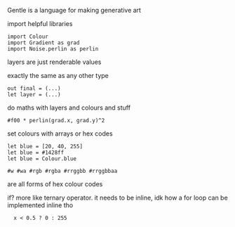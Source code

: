 Gentle is a language for making generative art

import helpful libraries
```
import Colour
import Gradient as grad
import Noise.perlin as perlin
```

layers are just renderable values

exactly the same as any other type
```
out final = (...)
let layer = (...)
```

do maths with layers and colours and stuff
```
#f00 * perlin(grad.x, grad.y)^2
```

set colours with arrays or hex codes
```
let blue = [20, 40, 255]
let blue = #1428ff
let blue = Colour.blue
```
```
#w #wa #rgb #rgba #rrggbb #rrggbbaa
```
are all forms of hex colour codes

if? more like ternary operator. it needs to be inline, idk how a for loop can be implemented inline tho
```
  x < 0.5 ? 0 : 255
```



